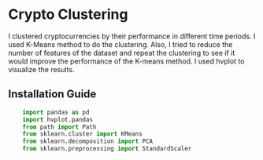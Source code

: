 # Crypto Clustering
I clustered cryptocurrencies by their performance in different time periods. I used K-Means method to do the clustering. Also, I tried to reduce the number of features of the dataset and repeat the clustering to see if it would improve the performance of the K-means method. 
I used hvplot to visualize the results.

## Installation Guide
```python
    import pandas as pd
    import hvplot.pandas
    from path import Path
    from sklearn.cluster import KMeans
    from sklearn.decomposition import PCA
    from sklearn.preprocessing import StandardScaler
```
